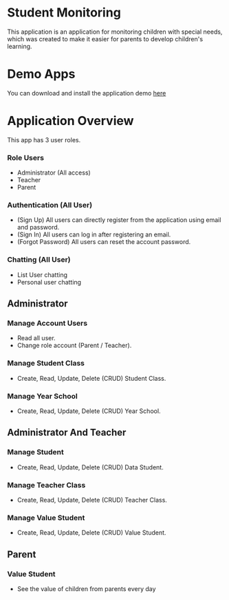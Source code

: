 # Student Monitoring

This application is an application for monitoring children with special needs, which was created to make it easier for parents to develop children's learning.

# Demo Apps

You can download and install the application demo <a href="https://play.google.com/store/apps/details?id=com.ark.studentmonitoring">here</a>

# Application Overview

This app has 3 user roles.

### Role Users

- Administrator (All access)
- Teacher
- Parent

### Authentication (All User)

- (Sign Up) All users can directly register from the application using email and password.
- (Sign In) All users can log in after registering an email.
- (Forgot Password) All users can reset the account password.

### Chatting (All User)

- List User chatting
- Personal user chatting


## Administrator

### Manage Account Users
- Read all user.
- Change role account (Parent / Teacher).

### Manage Student Class
- Create, Read, Update, Delete (CRUD) Student Class.

### Manage Year School
- Create, Read, Update, Delete (CRUD) Year School.


## Administrator And Teacher

### Manage Student
- Create, Read, Update, Delete (CRUD) Data Student.

### Manage Teacher Class
- Create, Read, Update, Delete (CRUD) Teacher Class.

### Manage Value Student
- Create, Read, Update, Delete (CRUD) Value Student.


## Parent

### Value Student
- See the value of children from parents every day















